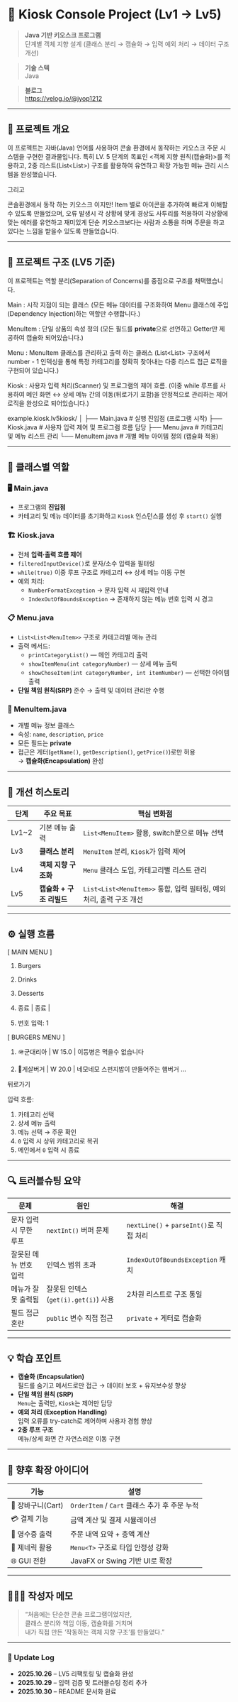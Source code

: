 # 🍔 Kiosk Console Project (Lv1 → Lv5)

> **Java 기반 키오스크 프로그램**  
> 단계별 객체 지향 설계 (클래스 분리 → 캡슐화 → 입력 예외 처리 → 데이터 구조 개선)

> **기술 스텍**  
> Java

> **블로그**  
> https://velog.io/@jyop1212

---
## 🧩 프로젝트 개요


이 프로젝트는 자바(Java) 언어를 사용하여 콘솔 환경에서 동작하는 키오스크 주문 시스템을 구현한 결과물입니다. 특히 LV. 5 단계의 목표인 <객체 지향 원칙(캡슐화)>를 적용하고, 2중 리스트(List<List<MenuItem>>) 구조를 활용하여 유연하고 확장 가능한 메뉴 관리 시스템을 완성했습니다.

그리고

콘솔환경에서 동작 하는 키오스크 이지만!
Item 별로 아이콘을 추가하여 빠르게 이해할수 있도록 만들었으며, 오류 발생시 각 상황에 맞게 경상도 사투리를 적용하여 각상황에 맞는 에러를 유연하고 재미있게 단순 키오스크보다는 사람과 소통을 하며 주문을 하고 있다는 느낌을 받을수 있도록 만들었습니다.

---

## 📂 프로젝트 구조 (LV5 기준)
이 프로젝트는 역할 분리(Separation of Concerns)를 중점으로 구조를 채택했습니다.

Main : 시작 지점이 되는 클래스
(모든 메뉴 데이터를 구조화하여 Menu 클래스에 주입(Dependency Injection)하는 역할만 수행합니다.)

MenuItem : 단일 상품의 속성 정의
(모든 필드를 **private**으로 선언하고 Getter만 제공하여 캡슐화 되어있습니다.)

Menu : MenuItem 클래스를 관리하고 출력 하는 클래스
(List<List<MenuItem>> 구조에서 number - 1 인덱싱을 통해 특정 카테고리를 정확히 찾아내는 다중 리스트 접근 로직을 구현되어 있습니다.)

Kiosk : 사용자 입력 처리(Scanner) 및 프로그램의 제어 흐름.
(이중 while 루프를 사용하여 메인 화면 ↔ 상세 메뉴 간의 이동(뒤로가기 포함)을 안정적으로 관리하는 제어 로직을 완성으로 되어있습니다.)

example.kiosk.lv5kiosk/
│
├── Main.java # 실행 진입점 (프로그램 시작)
├── Kiosk.java # 사용자 입력 제어 및 프로그램 흐름 담당
├── Menu.java # 카테고리 및 메뉴 리스트 관리
└── MenuItem.java # 개별 메뉴 아이템 정의 (캡슐화 적용)


---

## 🧱 클래스별 역할

### 🖥 Main.java
- 프로그램의 **진입점**
- 카테고리 및 메뉴 데이터를 초기화하고 `Kiosk` 인스턴스를 생성 후 `start()` 실행

### 🏗 Kiosk.java
- 전체 **입력·출력 흐름 제어**
- `filteredInputDevice()`로 문자/소수 입력을 필터링
- `while(true)` 이중 루프 구조로 카테고리 ↔ 상세 메뉴 이동 구현
- 예외 처리:
    - `NumberFormatException` → 문자 입력 시 재입력 안내
    - `IndexOutOfBoundsException` → 존재하지 않는 메뉴 번호 입력 시 경고

### 📋 Menu.java
- `List<List<MenuItem>>` 구조로 카테고리별 메뉴 관리
- 출력 메서드:
    - `printCategoryList()` — 메인 카테고리 출력
    - `showItemMenu(int categoryNumber)` — 상세 메뉴 출력
    - `showChoseItem(int categoryNumber, int itemNumber)` — 선택한 아이템 출력
- **단일 책임 원칙(SRP)** 준수 → 출력 및 데이터 관리만 수행

### 🍔 MenuItem.java
- 개별 메뉴 정보 클래스
- 속성: `name`, `description`, `price`
- 모든 필드는 **private**
- 접근은 게터(`getName()`, `getDescription()`, `getPrice()`)로만 허용  
  → **캡슐화(Encapsulation)** 완성

---

## 🧠 개선 히스토리

| 단계 | 주요 목표 | 핵심 변화점 |
|------|-----------|-------------|
| Lv1~2 | 기본 메뉴 출력 | `List<MenuItem>` 활용, switch문으로 메뉴 선택 |
| Lv3 | **클래스 분리** | `MenuItem` 분리, `Kiosk`가 입력 제어 |
| Lv4 | **객체 지향 구조화** | `Menu` 클래스 도입, 카테고리별 리스트 관리 |
| Lv5 | **캡슐화 + 구조 리빌드** | `List<List<MenuItem>>` 통합, 입력 필터링, 예외 처리, 출력 구조 개선 |

---

## ⚙️ 실행 흐름

[ MAIN MENU ]

1. Burgers

2. Drinks

3. Desserts

4. 종료 | 종료 |

0. 번호 입력: 1

[ BURGERS MENU ]

1. 🪖군대리아 | W 15.0 | 이등병은 먹을수 없습니다

2. 🧽게살버거 | W 20.0 | 네모네모 스펀지밥이 만들어주는 햄버거
...

뒤로가기


입력 흐름:
1. 카테고리 선택
2. 상세 메뉴 출력
3. 메뉴 선택 → 주문 확인
4. `0` 입력 시 상위 카테고리로 복귀
5. 메인에서 `0` 입력 시 종료

---

## 🔍 트러블슈팅 요약

| 문제 | 원인 | 해결 |
|------|------|------|
| 문자 입력 시 무한 루프 | `nextInt()` 버퍼 문제 | `nextLine()` + `parseInt()`로 직접 처리 |
| 잘못된 메뉴 번호 입력 | 인덱스 범위 초과 | `IndexOutOfBoundsException` 캐치 |
| 메뉴가 잘못 출력됨 | 잘못된 인덱스(`get(i).get(i)`) 사용 | 2차원 리스트로 구조 통일 |
| 필드 접근 혼란 | `public` 변수 직접 접근 | `private` + 게터로 캡슐화 |

---

## 💡 학습 포인트

- **캡슐화 (Encapsulation)**  
  필드를 숨기고 메서드로만 접근 → 데이터 보호 + 유지보수성 향상
- **단일 책임 원칙 (SRP)**  
  `Menu`는 출력만, `Kiosk`는 제어만 담당
- **예외 처리 (Exception Handling)**  
  입력 오류를 try-catch로 제어하며 사용자 경험 향상
- **2중 루프 구조**  
  메뉴/상세 화면 간 자연스러운 이동 구현

---

## 🚀 향후 확장 아이디어

| 기능 | 설명 |
|------|------|
| 🧾 장바구니(Cart) | `OrderItem` / `Cart` 클래스 추가 후 주문 누적 |
| 💳 결제 기능 | 금액 계산 및 결제 시뮬레이션 |
| 📜 영수증 출력 | 주문 내역 요약 + 총액 계산 |
| 🧠 제네릭 활용 | `Menu<T>` 구조로 타입 안정성 강화 |
| 🌐 GUI 전환 | JavaFX or Swing 기반 UI로 확장 |

---

## 👨🏻‍💻 작성자 메모

> “처음에는 단순한 콘솔 프로그램이었지만,  
> 클래스 분리와 책임 이동, 캡슐화를 거치며  
> 내가 직접 만든 ‘작동하는 객체 지향 구조’를 만들었다.”

---

### 📅 Update Log
- **2025.10.26** – LV5 리팩토링 및 캡슐화 완성
- **2025.10.29** – 입력 검증 및 트러블슈팅 정리 추가
- **2025.10.30** – README 문서화 완료
